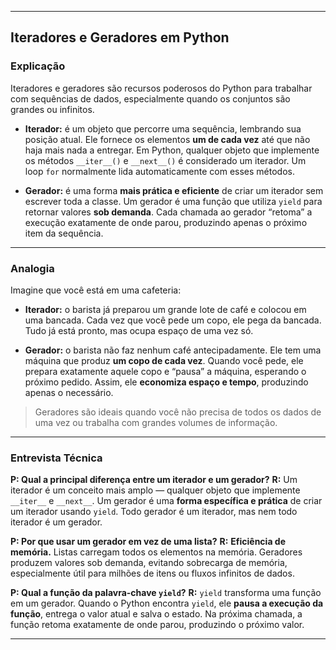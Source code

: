 
---

## Iteradores e Geradores em Python

### Explicação

Iteradores e geradores são recursos poderosos do Python para trabalhar com sequências de dados, especialmente quando os conjuntos são grandes ou infinitos.

* **Iterador:** é um objeto que percorre uma sequência, lembrando sua posição atual. Ele fornece os elementos **um de cada vez** até que não haja mais nada a entregar. Em Python, qualquer objeto que implemente os métodos `__iter__()` e `__next__()` é considerado um iterador. Um loop `for` normalmente lida automaticamente com esses métodos.

* **Gerador:** é uma forma **mais prática e eficiente** de criar um iterador sem escrever toda a classe. Um gerador é uma função que utiliza `yield` para retornar valores **sob demanda**. Cada chamada ao gerador “retoma” a execução exatamente de onde parou, produzindo apenas o próximo item da sequência.

---

### Analogia

Imagine que você está em uma cafeteria:

* **Iterador:** o barista já preparou um grande lote de café e colocou em uma bancada. Cada vez que você pede um copo, ele pega da bancada. Tudo já está pronto, mas ocupa espaço de uma vez só.

* **Gerador:** o barista não faz nenhum café antecipadamente. Ele tem uma máquina que produz **um copo de cada vez**. Quando você pede, ele prepara exatamente aquele copo e “pausa” a máquina, esperando o próximo pedido. Assim, ele **economiza espaço e tempo**, produzindo apenas o necessário.

> Geradores são ideais quando você não precisa de todos os dados de uma vez ou trabalha com grandes volumes de informação.

---

### Entrevista Técnica

**P: Qual a principal diferença entre um iterador e um gerador?**
**R:** Um iterador é um conceito mais amplo — qualquer objeto que implemente `__iter__` e `__next__`. Um gerador é uma **forma específica e prática** de criar um iterador usando `yield`. Todo gerador é um iterador, mas nem todo iterador é um gerador.

**P: Por que usar um gerador em vez de uma lista?**
**R:** **Eficiência de memória.** Listas carregam todos os elementos na memória. Geradores produzem valores sob demanda, evitando sobrecarga de memória, especialmente útil para milhões de itens ou fluxos infinitos de dados.

**P: Qual a função da palavra-chave `yield`?**
**R:** `yield` transforma uma função em um gerador. Quando o Python encontra `yield`, ele **pausa a execução da função**, entrega o valor atual e salva o estado. Na próxima chamada, a função retoma exatamente de onde parou, produzindo o próximo valor.

---


